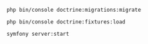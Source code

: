 `php bin/console doctrine:migrations:migrate`

`php bin/console doctrine:fixtures:load`

`symfony server:start`